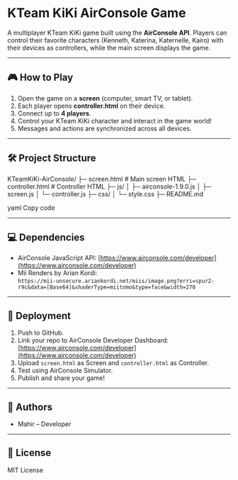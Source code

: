 # KTeam KiKi AirConsole Game

A multiplayer KTeam KiKi game built using the **AirConsole API**. Players can control their favorite characters (Kenneth, Katerina, Katernelle, Kairo) with their devices as controllers, while the main screen displays the game.

---

## 🎮 How to Play

1. Open the game on a **screen** (computer, smart TV, or tablet).  
2. Each player opens **controller.html** on their device.  
3. Connect up to **4 players**.  
4. Control your KTeam KiKi character and interact in the game world!  
5. Messages and actions are synchronized across all devices.

---

## 🛠️ Project Structure

KTeamKiKi-AirConsole/
├─ screen.html # Main screen HTML
├─ controller.html # Controller HTML
├─ js/
│ ├─ airconsole-1.9.0.js
│ ├─ screen.js
│ └─ controller.js
├─ css/
│ └─ style.css
├─ README.md

yaml
Copy code

---

## 💻 Dependencies

- AirConsole JavaScript API: [https://www.airconsole.com/developer](https://www.airconsole.com/developer)  
- Mii Renders by Arian Kordi:  
`https://mii-unsecure.ariankordi.net/miis/image.png?erri=spur2-r9c&data=[Base64]&shaderType=miitomo&type=face&width=270`  

---

## 🚀 Deployment

1. Push to GitHub.  
2. Link your repo to AirConsole Developer Dashboard: [https://www.airconsole.com/developer](https://www.airconsole.com/developer)  
3. Upload `screen.html` as Screen and `controller.html` as Controller.  
4. Test using AirConsole Simulator.  
5. Publish and share your game!

---

## 👤 Authors

- Mahir – Developer  

---

## 📄 License

MIT License
